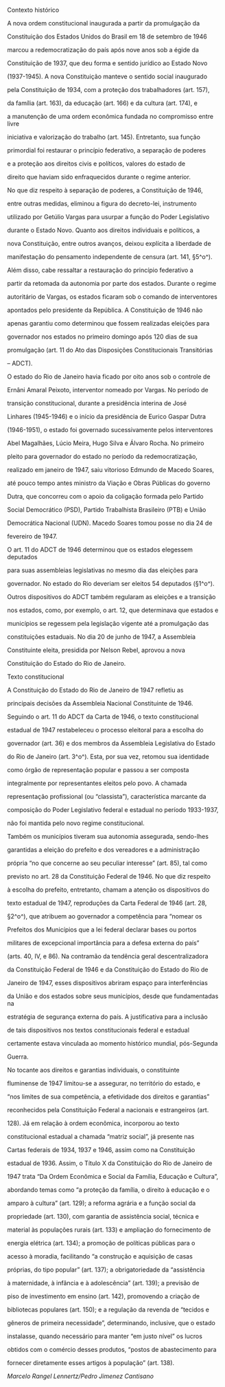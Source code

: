 

Contexto histórico



A nova ordem constitucional inaugurada a partir da promulgação da

Constituição dos Estados Unidos do Brasil em 18 de setembro de 1946

marcou a redemocratização do país após nove anos sob a égide da

Constituição de 1937, que deu forma e sentido jurídico ao Estado Novo

(1937-1945). A nova Constituição manteve o sentido social inaugurado

pela Constituição de 1934, com a proteção dos trabalhadores (art. 157),

da família (art. 163), da educação (art. 166) e da cultura (art. 174), e

a manutenção de uma ordem econômica fundada no compromisso entre livre

iniciativa e valorização do trabalho (art. 145). Entretanto, sua função

primordial foi restaurar o princípio federativo, a separação de poderes

e a proteção aos direitos civis e políticos, valores do estado de

direito que haviam sido enfraquecidos durante o regime anterior.



No que diz respeito à separação de poderes, a Constituição de 1946,

entre outras medidas, eliminou a figura do decreto-lei, instrumento

utilizado por Getúlio Vargas para usurpar a função do Poder Legislativo

durante o Estado Novo. Quanto aos direitos individuais e políticos, a

nova Constituição, entre outros avanços, deixou explícita a liberdade de

manifestação do pensamento independente de censura (art. 141, §5^o^).

Além disso, cabe ressaltar a restauração do princípio federativo a

partir da retomada da autonomia por parte dos estados. Durante o regime

autoritário de Vargas, os estados ficaram sob o comando de interventores

apontados pelo presidente da República. A Constituição de 1946 não

apenas garantiu como determinou que fossem realizadas eleições para

governador nos estados no primeiro domingo após 120 dias de sua

promulgação (art. 11 do Ato das Disposições Constitucionais Transitórias

– ADCT).



O estado do Rio de Janeiro havia ficado por oito anos sob o controle de

Ernâni Amaral Peixoto, interventor nomeado por Vargas. No período de

transição constitucional, durante a presidência interina de José

Linhares (1945-1946) e o início da presidência de Eurico Gaspar Dutra

(1946-1951), o estado foi governado sucessivamente pelos interventores

Abel Magalhães, Lúcio Meira, Hugo Silva e Álvaro Rocha. No primeiro

pleito para governador do estado no período da redemocratização,

realizado em janeiro de 1947, saiu vitorioso Edmundo de Macedo Soares,

até pouco tempo antes ministro da Viação e Obras Públicas do governo

Dutra, que concorreu com o apoio da coligação formada pelo Partido

Social Democrático (PSD), Partido Trabalhista Brasileiro (PTB) e União

Democrática Nacional (UDN). Macedo Soares tomou posse no dia 24 de

fevereiro de 1947.



O art. 11 do ADCT de 1946 determinou que os estados elegessem deputados

para suas assembleias legislativas no mesmo dia das eleições para

governador. No estado do Rio deveriam ser eleitos 54 deputados (§1^o^).

Outros dispositivos do ADCT também regularam as eleições e a transição

nos estados, como, por exemplo, o art. 12, que determinava que estados e

municípios se regessem pela legislação vigente até a promulgação das

constituições estaduais. No dia 20 de junho de 1947, a Assembleia

Constituinte eleita, presidida por Nelson Rebel, aprovou a nova

Constituição do Estado do Rio de Janeiro.



Texto constitucional



A Constituição do Estado do Rio de Janeiro de 1947 refletiu as

principais decisões da Assembleia Nacional Constituinte de 1946.

Seguindo o art. 11 do ADCT da Carta de 1946, o texto constitucional

estadual de 1947 restabeleceu o processo eleitoral para a escolha do

governador (art. 36) e dos membros da Assembleia Legislativa do Estado

do Rio de Janeiro (art. 3^o^). Esta, por sua vez, retomou sua identidade

como órgão de representação popular e passou a ser composta

integralmente por representantes eleitos pelo povo. A chamada

representação profissional (ou “classista”), característica marcante da

composição do Poder Legislativo federal e estadual no período 1933-1937,

não foi mantida pelo novo regime constitucional.



Também os municípios tiveram sua autonomia assegurada, sendo-lhes

garantidas a eleição do prefeito e dos vereadores e a administração

própria “no que concerne ao seu peculiar interesse” (art. 85), tal como

previsto no art. 28 da Constituição Federal de 1946. No que diz respeito

à escolha do prefeito, entretanto, chamam a atenção os dispositivos do

texto estadual de 1947, reproduções da Carta Federal de 1946 (art. 28,

§2^o^), que atribuem ao governador a competência para “nomear os

Prefeitos dos Municípios que a lei federal declarar bases ou portos

militares de excepcional importância para a defesa externa do país”

(arts. 40, IV, e 86). Na contramão da tendência geral descentralizadora

da Constituição Federal de 1946 e da Constituição do Estado do Rio de

Janeiro de 1947, esses dispositivos abriram espaço para interferências

da União e dos estados sobre seus municípios, desde que fundamentadas na

estratégia de segurança externa do país. A justificativa para a inclusão

de tais dispositivos nos textos constitucionais federal e estadual

certamente estava vinculada ao momento histórico mundial, pós-Segunda

Guerra.



No tocante aos direitos e garantias individuais, o constituinte

fluminense de 1947 limitou-se a assegurar, no território do estado, e

“nos limites de sua competência, a efetividade dos direitos e garantias”

reconhecidos pela Constituição Federal a nacionais e estrangeiros (art.

128). Já em relação à ordem econômica, incorporou ao texto

constitucional estadual a chamada “matriz social”, já presente nas

Cartas federais de 1934, 1937 e 1946, assim como na Constituição

estadual de 1936. Assim, o Título X da Constituição do Rio de Janeiro de

1947 trata “Da Ordem Econômica e Social da Família, Educação e Cultura”,

abordando temas como “a proteção da família, o direito à educação e o

amparo à cultura” (art. 129); a reforma agrária e a função social da

propriedade (art. 130), com garantia de assistência social, técnica e

material às populações rurais (art. 133) e ampliação do fornecimento de

energia elétrica (art. 134); a promoção de políticas públicas para o

acesso à moradia, facilitando “a construção e aquisição de casas

próprias, do tipo popular” (art. 137); a obrigatoriedade da “assistência

à maternidade, à infância e à adolescência” (art. 139); a previsão de

piso de investimento em ensino (art. 142), promovendo a criação de

bibliotecas populares (art. 150); e a regulação da revenda de “tecidos e

gêneros de primeira necessidade”, determinando, inclusive, que o estado

instalasse, quando necessário para manter “em justo nível” os lucros

obtidos com o comércio desses produtos, “postos de abastecimento para

fornecer diretamente esses artigos à população” (art. 138).



*Marcelo Rangel Lennertz/Pedro Jimenez Cantisano*



